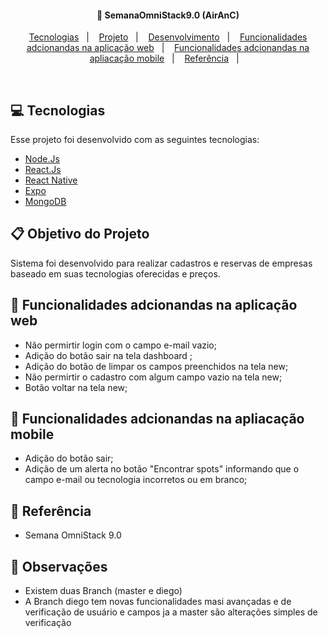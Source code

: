 <h4 align="center">
  🎯 SemanaOmniStack9.0 (AirAnC)
</h4>

<p align="center">
  <a href="#rocket-tecnologias">Tecnologias</a>&nbsp;&nbsp;&nbsp;|&nbsp;&nbsp;&nbsp;
  <a href="#-projeto">Projeto</a>&nbsp;&nbsp;&nbsp;|&nbsp;&nbsp;&nbsp;
  <a href="#-layout">Desenvolvimento</a>&nbsp;&nbsp;&nbsp;|&nbsp;&nbsp;&nbsp;
  <a href="#-layout">Funcionalidades adcionandas na aplicação web</a>&nbsp;&nbsp;&nbsp;|&nbsp;&nbsp;&nbsp;
  <a href="#-layout">Funcionalidades adcionandas na apliacação mobile</a>&nbsp;&nbsp;&nbsp;|&nbsp;&nbsp;&nbsp;
  <a href="#-layout">Referência</a>&nbsp;&nbsp;&nbsp;|&nbsp;&nbsp;&nbsp;
</p>

<br>

## 💻 Tecnologias

Esse projeto foi desenvolvido com as seguintes tecnologias:

- [Node.Js](https://nodejs.org/en/)
- [React.Js](https://reactjs.org/)
- [React Native](https://reactnative.dev/)
- [Expo](https://expo.io/)
- [MongoDB](hhttps://www.mongodb.com/)

## 📋 Objetivo do Projeto

Sistema foi desenvolvido para realizar cadastros e reservas de empresas baseado em suas tecnologias oferecidas e preços.

## 📡 Funcionalidades adcionandas na aplicação web                             

-  Não permirtir login com o campo e-mail vazio;
-  Adição do botão sair na tela dashboard ;
-  Adição do botão de limpar os campos preenchidos na tela new;
-  Não permirtir o cadastro com algum campo vazio na tela new;
-  Botão voltar na tela new;

## 📱 Funcionalidades adcionandas na apliacação mobile 

-  Adição do botão sair;
-  Adição de um alerta no botão "Encontrar spots" informando que o campo e-mail ou tecnologia incorretos ou em branco;

## 🎥 Referência 

- Semana OmniStack 9.0

## 🔔 Observações 

- Existem duas Branch (master e diego)
- A Branch diego tem novas funcionalidades masi avançadas e de verificação de usuário e campos ja a master são alterações simples de verificação
